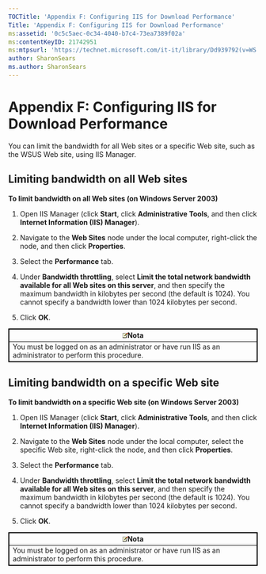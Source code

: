 ```yaml
---
TOCTitle: 'Appendix F: Configuring IIS for Download Performance'
Title: 'Appendix F: Configuring IIS for Download Performance'
ms:assetid: '0c5c5aec-0c34-4040-b7c4-73ea7389f02a'
ms:contentKeyID: 21742951
ms:mtpsurl: 'https://technet.microsoft.com/it-it/library/Dd939792(v=WS.10)'
author: SharonSears
ms.author: SharonSears
---
```


Appendix F: Configuring IIS for Download Performance
====================================================

You can limit the bandwidth for all Web sites or a specific Web site, such as the WSUS Web site, using IIS Manager.

Limiting bandwidth on all Web sites
-----------------------------------

**To limit bandwidth on all Web sites (on Windows Server 2003)**
1.  Open IIS Manager (click **Start**, click **Administrative Tools**, and then click **Internet Information (IIS) Manager**).

2.  Navigate to the **Web Sites** node under the local computer, right-click the node, and then click **Properties**.

3.  Select the **Performance** tab.

4.  Under **Bandwidth throttling**, select **Limit the total network bandwidth available for all Web sites on this server**, and then specify the maximum bandwidth in kilobytes per second (the default is 1024). You cannot specify a bandwidth lower than 1024 kilobytes per second.

5.  Click **OK**.

 
<table style="border:1px solid black;">
<colgroup>
<col width="100%" />
</colgroup>
<thead>
<tr class="header">
<th style="border:1px solid black;" ><img src="/security-updates/images/Dd939792.note(WS.10).gif" />Nota</th>
</tr>
</thead>
<tbody>
<tr class="odd">
<td style="border:1px solid black;">You must be logged on as an administrator or have run IIS as an administrator to perform this procedure.
</td>
</tr>
</tbody>
</table>
 

Limiting bandwidth on a specific Web site
-----------------------------------------

**To limit bandwidth on a specific Web site (on Windows Server 2003)**
1.  Open IIS Manager (click **Start**, click **Administrative Tools**, and then click **Internet Information (IIS) Manager**).

2.  Navigate to the **Web Sites** node under the local computer, select the specific Web site, right-click the node, and then click **Properties**.

3.  Select the **Performance** tab.

4.  Under **Bandwidth throttling**, select **Limit the total network bandwidth available for all Web sites on this server**, and then specify the maximum bandwidth in kilobytes per second (the default is 1024). You cannot specify a bandwidth lower than 1024 kilobytes per second.

5.  Click **OK**.

 
<table style="border:1px solid black;">
<colgroup>
<col width="100%" />
</colgroup>
<thead>
<tr class="header">
<th style="border:1px solid black;" ><img src="/security-updates/images/Dd939792.note(WS.10).gif" />Nota</th>
</tr>
</thead>
<tbody>
<tr class="odd">
<td style="border:1px solid black;">You must be logged on as an administrator or have run IIS as an administrator to perform this procedure.
</td>
</tr>
</tbody>
</table>
